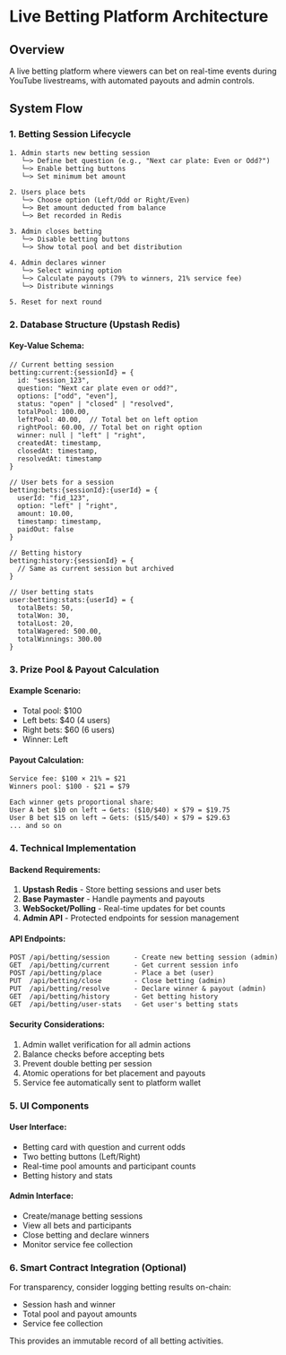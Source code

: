 # Live Betting Platform Architecture

## Overview
A live betting platform where viewers can bet on real-time events during YouTube livestreams, with automated payouts and admin controls.

## System Flow

### 1. Betting Session Lifecycle
```
1. Admin starts new betting session
   └─> Define bet question (e.g., "Next car plate: Even or Odd?")
   └─> Enable betting buttons
   └─> Set minimum bet amount

2. Users place bets
   └─> Choose option (Left/Odd or Right/Even)
   └─> Bet amount deducted from balance
   └─> Bet recorded in Redis

3. Admin closes betting
   └─> Disable betting buttons
   └─> Show total pool and bet distribution

4. Admin declares winner
   └─> Select winning option
   └─> Calculate payouts (79% to winners, 21% service fee)
   └─> Distribute winnings

5. Reset for next round
```

### 2. Database Structure (Upstash Redis)

#### Key-Value Schema:
```
// Current betting session
betting:current:{sessionId} = {
  id: "session_123",
  question: "Next car plate even or odd?",
  options: ["odd", "even"],
  status: "open" | "closed" | "resolved",
  totalPool: 100.00,
  leftPool: 40.00,  // Total bet on left option
  rightPool: 60.00, // Total bet on right option
  winner: null | "left" | "right",
  createdAt: timestamp,
  closedAt: timestamp,
  resolvedAt: timestamp
}

// User bets for a session
betting:bets:{sessionId}:{userId} = {
  userId: "fid_123",
  option: "left" | "right",
  amount: 10.00,
  timestamp: timestamp,
  paidOut: false
}

// Betting history
betting:history:{sessionId} = {
  // Same as current session but archived
}

// User betting stats
user:betting:stats:{userId} = {
  totalBets: 50,
  totalWon: 30,
  totalLost: 20,
  totalWagered: 500.00,
  totalWinnings: 300.00
}
```

### 3. Prize Pool & Payout Calculation

#### Example Scenario:
- Total pool: $100
- Left bets: $40 (4 users)
- Right bets: $60 (6 users)
- Winner: Left

#### Payout Calculation:
```
Service fee: $100 × 21% = $21
Winners pool: $100 - $21 = $79

Each winner gets proportional share:
User A bet $10 on left → Gets: ($10/$40) × $79 = $19.75
User B bet $15 on left → Gets: ($15/$40) × $79 = $29.63
... and so on
```

### 4. Technical Implementation

#### Backend Requirements:
1. **Upstash Redis** - Store betting sessions and user bets
2. **Base Paymaster** - Handle payments and payouts
3. **WebSocket/Polling** - Real-time updates for bet counts
4. **Admin API** - Protected endpoints for session management

#### API Endpoints:
```
POST /api/betting/session      - Create new betting session (admin)
GET  /api/betting/current      - Get current session info
POST /api/betting/place        - Place a bet (user)
PUT  /api/betting/close        - Close betting (admin)
PUT  /api/betting/resolve      - Declare winner & payout (admin)
GET  /api/betting/history      - Get betting history
GET  /api/betting/user-stats   - Get user's betting stats
```

#### Security Considerations:
1. Admin wallet verification for all admin actions
2. Balance checks before accepting bets
3. Prevent double betting per session
4. Atomic operations for bet placement and payouts
5. Service fee automatically sent to platform wallet

### 5. UI Components

#### User Interface:
- Betting card with question and current odds
- Two betting buttons (Left/Right)
- Real-time pool amounts and participant counts
- Betting history and stats

#### Admin Interface:
- Create/manage betting sessions
- View all bets and participants
- Close betting and declare winners
- Monitor service fee collection

### 6. Smart Contract Integration (Optional)
For transparency, consider logging betting results on-chain:
- Session hash and winner
- Total pool and payout amounts
- Service fee collection

This provides an immutable record of all betting activities.
